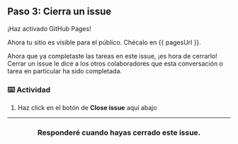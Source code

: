 ## Paso 3: Cierra un issue

¡Haz activado GitHub Pages!

Ahora tu sitio es visible para el público. Chécalo en {{ pagesUrl }}.

Ahora que ya completaste las tareas en este issue, ¡es hora de cerrarlo! Cerrar un issue le dice a los otros colaboradores que esta conversación o tarea en particular ha sido completada. 

### :keyboard: Actividad

1. Haz click en el botón de **Close issue** aquí abajo

<hr>
<h3 align="center">Responderé cuando hayas cerrado este issue.</h3>